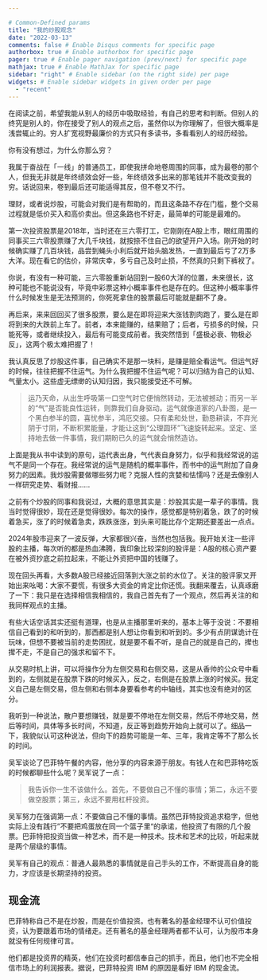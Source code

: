```yaml
---

# Common-Defined params
title: "我的炒股观念"
date: "2022-03-13"
comments: false # Enable Disqus comments for specific page
authorbox: true # Enable authorbox for specific page
pager: true # Enable pager navigation (prev/next) for specific page
mathjax: true # Enable MathJax for specific page
sidebar: "right" # Enable sidebar (on the right side) per page
widgets: # Enable sidebar widgets in given order per page
  - "recent"
---
```


在阅读之前，希望我能从别人的经历中吸取经验，有自己的思考和判断。但别人的终究是别人的，你在接受了别人的观点之后，虽然你以为你理解了，但很大概率是浅尝辄止的。穷人扩宽视野最廉价的方式只有多读书，多看看别人的经历经验。

你有没有想过，为什么你那么穷？

我属于奋战在「一线」的普通员工，即使我拼命地卷周围的同事，成为最卷的那个人，但我无非就是年终绩效会好一些，年终绩效多出来的那笔钱并不能改变我的穷。话说回来，卷到最后还可能适得其反，但不卷又不行。

理财，或者说炒股，可能会对我们是有帮助的，而且这条路不存在门槛，整个交易过程就是低价买入和高价卖出。但这条路也不好走，最简单的可能是最难的。

第一次投资股票是2018年，当时还在三六零打工，它刚刚在A股上市，眼红周围的同事买三六零股票赚了大几千块钱，就按捺不住自己的欲望开户入场。刚开始的时候确实赚了几百块钱，品尝到蝇头小利后就开始头脑发热，一直到最后亏了2万多大洋。现在看它的估价，非常庆幸，多亏自己及时止损，不然真的只剩下裤衩了。

你说，有没有一种可能，三六零股重新站回到一股60大洋的位置，未来很长，这种可能也不能说没有，毕竟中彩票这种小概率事件也是存在的。但这种小概率事件什么时候发生是无法预测的，你死死拿住的股票最后可能就是翻不了身。

再后来，来来回回买了很多股票，要么是在即将迎来大涨钱割肉跑了，要么是在即将到来的大跌前上车了。前者，本来能赚的，结果赔了；后者，亏损多的时候，只能死等，或者继续投入，最后有可能变成前者。我突然悟到「盛极必衰、物极必反」，这两个极太难把握了！

我认真反思了炒股这件事，自己确实不是那一块料，是赚是赔全看运气。但运气好的时候，往往把握不住运气。为什么我把握不住运气呢？可以归结为自己的认知、气量太小。这些虚无缥缈的认知归因，我只能接受还不可解。

> 运乃天命，从出生呼吸第一口空气时它便悄然转动，无法被撼动；而另一半的“气”是否能良性运转，则靠我们自身驱动。运气就像道家的八卦图，是一个黑白参半的圆，喜忧参半，鸿厄交接。只有柔和处世，勤恳耕读，不弃光阴于寸阴，不断积累能量，才能让这到“公理圆环”飞速旋转起来。坚定、坚持地去做一件事情，我们期盼已久的运气就会悄然造访。

上面是我从书中读到的原句，运代表出身，气代表自身努力，似乎和我经常说的运气不是同一个存在。我经常说的运气是随机的概率事件，而书中的运气附加了自身努力的因素。我炒股需要做哪些努力呢？克服人性的贪婪和怯懦吗？还是去像别人一样研究走势、看财报......

之前有个炒股的同事和我说过，大概的意思其实是：炒股其实是一辈子的事情。我当时觉得很妙，现在还是觉得很妙。每次的操作，感觉都是特别着急，跌了的时候着急买，涨了的时候着急卖，跌跌涨涨，到头来可能比存个定期还要差出一点点。

2024年股市迎来了一波反弹，大家都很兴奋，当然也包括我。我开始关注一些评股的主播，每次听的都是热血沸腾，我印象比较深刻的股评是：A股的核心资产要在被外资抄底之前拉起来，不能让外资把中国的钱赚了。

现在回头再看，大多数A股已经接近回落到大涨之前的水位了。关注的股评家又开始出来吆喝：大家不要慌，有很多大资金的肯定比你还慌。我翻来覆去，认真琢磨了一下：我只是在选择相信我相信的，我自己首先有了一个观点，然后再关注的和我同样观点的主播。

有些大话空话其实还挺有道理，也是从主播那里听来的，基本上等于没说：不要相信自己看到的和听到的，那西都是别人想让你看到和听到的。多少有点阴谋诡计在玩味，但想不要被当前的走势困扰，就是要不看不听，是自己的就是自己的，撵也撵不走，不是自己的强求和留不下。

从交易时机上讲，可以将操作分为左侧交易和右侧交易，这是从香帅的公众号中看到的，左侧就是在股票下跌的时候买入，反之，右侧是在股票上涨的时候买。我定义自己是左侧交易，但左侧和右侧本身要看参考的中轴线，其实也没有绝对的区分。

我听到一种说法，散户要想赚钱，就是要不停地在左侧交易，然后不停地交易，然后等时间，具体等多长时间，不知道，反正等到趋势开始向上就可以了。细品一下，我貌似认可这种说法，但向下的趋势可能是一年、三年，我肯定等不了那么长的时间。

吴军谈论了巴菲特午餐的内容，他分享的内容来源于朋友。有钱人在和巴菲特吃饭的时候都聊些什么呢？吴军说了一点：

> 我告诉你一生不该做什么。首先，不要做自己不懂的事情；第二，永远不要做空股票；第三，永远不要用杠杆投资。

吴军努力在强调第一点：不要做自己不懂的事情。虽然巴菲特投资追求稳字，但他实际上没有践行”不要把鸡蛋放在同一个篮子里“的承诺，他投资了有限的几个股票。巴菲特把投资当做一种艺术，而不是一种技术。技术和艺术的比较，听起来就是两个层级的事情。

吴军有自己的观点：普通人最熟悉的事情就是自己手头的工作，不断提高自身的能力，才应该是长期坚持的投资。

## 现金流

巴菲特称自己不是在炒股，而是在价值投资。也有著名的基金经理不认可价值投资，认为要跟着市场的情绪走。还有著名的基金经理两者都不认可，认为股市本身就没有任何规律可言。

他们都是投资界的精英，他们在投资时都信奉自己的抓手，而且，他们也不完全相信市场上的利润报表。据说，巴菲特投资 IBM 的原因是看好 IBM 的现金流。

